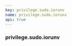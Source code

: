 ```yaml
---
key: privilege.sudo.iorunv
name: privilege.sudo.iorunv
api: true
---
```


### privilege.sudo.iorunv
